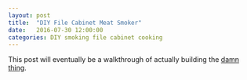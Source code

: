 ```yaml
---
layout: post
title:  "DIY File Cabinet Meat Smoker"
date:   2016-07-30 12:00:00
categories: DIY smoking file cabinet cooking
---
```


This post will eventually be a walkthrough of actually building the <a href='/projects/meat-smoker.html'>damn thing</a>.
